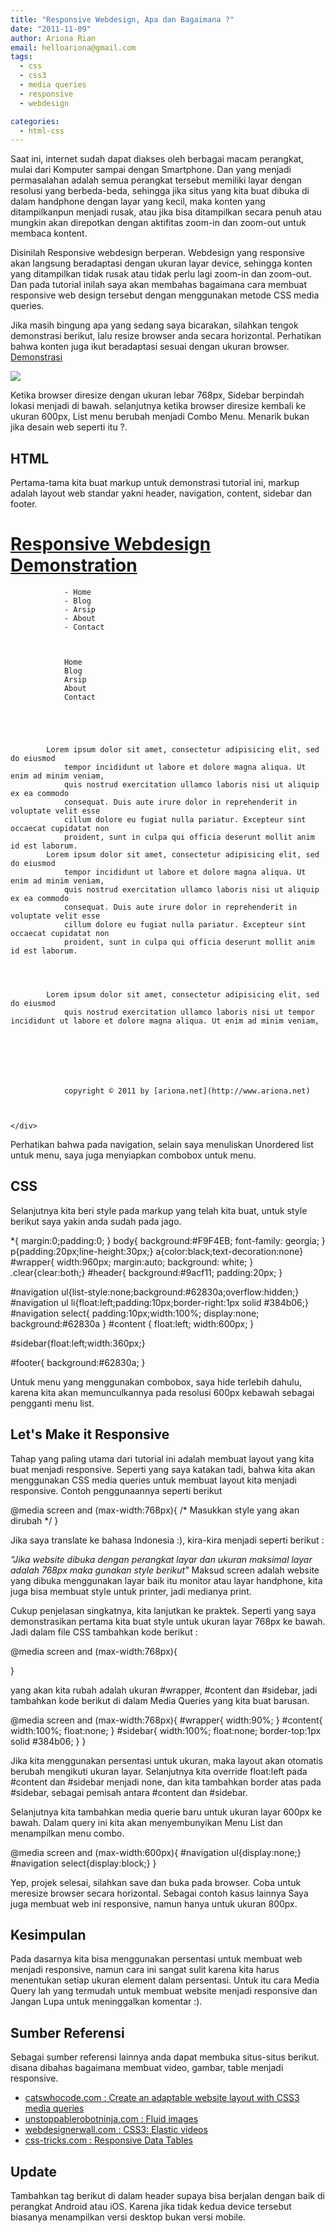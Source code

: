 ```yaml
---
title: "Responsive Webdesign, Apa dan Bagaimana ?"
date: "2011-11-09"
author: Ariona Rian
email: helloariona@gmail.com
tags: 
  - css
  - css3
  - media queries
  - responsive
  - webdesign

categories: 
  - html-css
---
```


Saat ini, internet sudah dapat diakses oleh berbagai macam perangkat, mulai dari Komputer sampai dengan Smartphone. Dan yang menjadi permasalahan adalah semua perangkat tersebut memiliki layar dengan resolusi yang berbeda-beda, sehingga jika situs yang kita buat dibuka di dalam handphone dengan layar yang kecil, maka konten yang ditampilkanpun menjadi rusak, atau jika bisa ditampilkan secara penuh atau mungkin akan direpotkan dengan aktifitas zoom-in dan zoom-out untuk membaca kontent.

Disinilah Responsive webdesign berperan. Webdesign yang responsive akan langsung beradaptasi dengan ukuran layar device, sehingga konten yang ditampilkan tidak rusak atau tidak perlu lagi zoom-in dan zoom-out. Dan pada tutorial inilah saya akan membahas bagaimana cara membuat responsive web design tersebut dengan menggunakan metode CSS media queries.

Jika masih bingung apa yang sedang saya bicarakan, silahkan tengok demonstrasi berikut, lalu resize browser anda secara horizontal. Perhatikan bahwa konten juga ikut beradaptasi sesuai dengan ukuran browser. [Demonstrasi](http://demo.ariona.net/responsive/index.html "Demonstrasi Responsive Webdesign")

[![](./images/preview.jpg)](https://lh3.googleusercontent.com/-W5vlfTQi1-0/UB-fpXLa-qI/AAAAAAAABXA/b3jDXqzUvaU/s2048/preview.jpg)

Ketika browser diresize dengan ukuran lebar 768px, Sidebar berpindah lokasi menjadi di bawah. selanjutnya ketika browser diresize kembali ke ukuran 600px, List menu berubah menjadi Combo Menu. Menarik bukan jika desain web seperti itu ?.

## HTML

Pertama-tama kita buat markup untuk demonstrasi tutorial ini, markup adalah layout web standar yakni header, navigation, content, sidebar dan footer.

<!DOCTYPE HTML>
<html lang="en-US">
<head>
    <title>Responsive Demonstration</title>
</head>
<body>
    

        

            

# [Responsive Webdesign Demonstration](http://www.ariona.net)

        

        

            

                - Home
                - Blog
                - Arsip
                - About
                - Contact
            

            
                Home
                Blog
                Arsip
                About
                Contact
            
        

        

            Lorem ipsum dolor sit amet, consectetur adipisicing elit, sed do eiusmod
                tempor incididunt ut labore et dolore magna aliqua. Ut enim ad minim veniam,
                quis nostrud exercitation ullamco laboris nisi ut aliquip ex ea commodo
                consequat. Duis aute irure dolor in reprehenderit in voluptate velit esse
                cillum dolore eu fugiat nulla pariatur. Excepteur sint occaecat cupidatat non
                proident, sunt in culpa qui officia deserunt mollit anim id est laborum.
            Lorem ipsum dolor sit amet, consectetur adipisicing elit, sed do eiusmod
                tempor incididunt ut labore et dolore magna aliqua. Ut enim ad minim veniam,
                quis nostrud exercitation ullamco laboris nisi ut aliquip ex ea commodo
                consequat. Duis aute irure dolor in reprehenderit in voluptate velit esse
                cillum dolore eu fugiat nulla pariatur. Excepteur sint occaecat cupidatat non
                proident, sunt in culpa qui officia deserunt mollit anim id est laborum.
        

        

            Lorem ipsum dolor sit amet, consectetur adipisicing elit, sed do eiusmod
                quis nostrud exercitation ullamco laboris nisi ut tempor incididunt ut labore et dolore magna aliqua. Ut enim ad minim veniam,
        

        

        

            
                copyright © 2011 by [ariona.net](http://www.ariona.net)
            
        

    </div>
    

</body>
</html>

Perhatikan bahwa pada navigation, selain saya menuliskan Unordered list untuk menu, saya juga menyiapkan combobox untuk menu.

## CSS

Selanjutnya kita beri style pada markup yang telah kita buat, untuk style berikut saya yakin anda sudah pada jago.

\*{
    margin:0;padding:0;
}
body{
    background:#F9F4EB;
    font-family: georgia;
}
p{padding:20px;line-height:30px;}
a{color:black;text-decoration:none}
#wrapper{
    width:960px;
    margin:auto;
    background: white;
}
.clear{clear:both;}
#header{
    background:#9acf11;
    padding:20px;
}

#navigation ul{list-style:none;background:#62830a;overflow:hidden;}
#navigation ul li{float:left;padding:10px;border-right:1px solid #384b06;}
#navigation select{
    padding:10px;width:100%;
    display:none;
    background:#62830a
}
#content {
    float:left;
    width:600px;
}

#sidebar{float:left;width:360px;}

#footer{
    background:#62830a;
}

Untuk menu yang menggunakan combobox, saya hide terlebih dahulu, karena kita akan memunculkannya pada resolusi 600px kebawah sebagai pengganti menu list.

## Let's Make it Responsive

Tahap yang paling utama dari tutorial ini adalah membuat layout yang kita buat menjadi responsive. Seperti yang saya katakan tadi, bahwa kita akan menggunakan CSS media queries untuk membuat layout kita menjadi responsive. Contoh penggunaannya seperti berikut

@media screen and (max-width:768px){
    /\* Masukkan style yang akan dirubah \*/
}

Jika saya translate ke bahasa Indonesia :), kira-kira menjadi seperti berikut :

_"Jika website dibuka dengan perangkat layar dan ukuran maksimal layar adalah 768px maka gunakan style berikut"_ Maksud screen adalah website yang dibuka menggunakan layar baik itu monitor atau layar handphone, kita juga bisa membuat style untuk printer, jadi medianya print.

Cukup penjelasan singkatnya, kita lanjutkan ke praktek. Seperti yang saya demonstrasikan pertama kita buat style untuk ukuran layar 768px ke bawah. Jadi dalam file CSS tambahkan kode berikut :

@media screen and (max-width:768px){
    
}

yang akan kita rubah adalah ukuran #wrapper, #content dan #sidebar, jadi tambahkan kode berikut di dalam Media Queries yang kita buat barusan.

@media screen and (max-width:768px){
    #wrapper{
        width:90%;
    }
    #content{
        width:100%;
        float:none;
    }
    #sidebar{
        width:100%;
        float:none;
        border-top:1px solid #384b06;
    }
}

Jika kita menggunakan persentasi untuk ukuran, maka layout akan otomatis berubah mengikuti ukuran layar. Selanjutnya kita override float:left pada #content dan #sidebar menjadi none, dan kita tambahkan border atas pada #sidebar, sebagai pemisah antara #content dan #sidebar.

Selanjutnya kita tambahkan media querie baru untuk ukuran layar 600px ke bawah. Dalam query ini kita akan menyembunyikan Menu List dan menampilkan menu combo.

@media screen and (max-width:600px){
    #navigation ul{display:none;}                             
    #navigation select{display:block;}
}

Yep, projek selesai, silahkan save dan buka pada browser. Coba untuk meresize browser secara horizontal. Sebagai contoh kasus lainnya Saya juga membuat web ini responsive, namun hanya untuk ukuran 800px.

## Kesimpulan

Pada dasarnya kita bisa menggunakan persentasi untuk membuat web menjadi responsive, namun cara ini sangat sulit karena kita harus menentukan setiap ukuran element dalam persentasi. Untuk itu cara Media Query lah yang termudah untuk membuat website menjadi responsive dan Jangan Lupa untuk meninggalkan komentar :).

## Sumber Referensi

Sebagai sumber referensi lainnya anda dapat membuka situs-situs berikut. disana dibahas bagaimana membuat video, gambar, table menjadi responsive.

- [catswhocode.com : Create an adaptable website layout with CSS3 media queries](http://www.catswhocode.com/blog/create-an-adaptable-website-layout-with-css3-media-queries "Catswhocode")
- [unstoppablerobotninja.com : Fluid images](http://unstoppablerobotninja.com/entry/fluid-images/ "unstoppablerobotninja")
- [webdesignerwall.com : CSS3: Elastic videos](http://webdesignerwall.com/tutorials/css-elastic-videos "webdesignerwall.com")
- [css-tricks.com : Responsive Data Tables](http://css-tricks.com/9096-responsive-data-tables/ "css-tricks")

## Update

Tambahkan tag berikut di dalam header supaya bisa berjalan dengan baik di perangkat Android atau iOS. Karena jika tidak kedua device tersebut biasanya menampilkan versi desktop bukan versi mobile.

<meta name="viewport" content="width=device-width, initial-scale=1, maximum-scale=1" >
